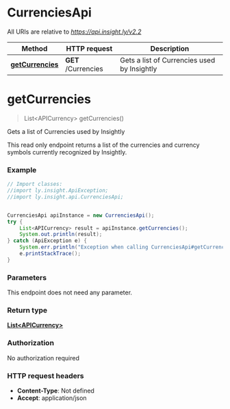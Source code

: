 # CurrenciesApi

All URIs are relative to *https://api.insight.ly/v2.2*

Method | HTTP request | Description
------------- | ------------- | -------------
[**getCurrencies**](CurrenciesApi.md#getCurrencies) | **GET** /Currencies | Gets a list of Currencies used by Insightly


<a name="getCurrencies"></a>
# **getCurrencies**
> List&lt;APICurrency&gt; getCurrencies()

Gets a list of Currencies used by Insightly

This read only endpoint returns a list of the currencies and currency symbols currently recognized by Insightly.

### Example
```java
// Import classes:
//import ly.insight.ApiException;
//import ly.insight.api.CurrenciesApi;


CurrenciesApi apiInstance = new CurrenciesApi();
try {
    List<APICurrency> result = apiInstance.getCurrencies();
    System.out.println(result);
} catch (ApiException e) {
    System.err.println("Exception when calling CurrenciesApi#getCurrencies");
    e.printStackTrace();
}
```

### Parameters
This endpoint does not need any parameter.

### Return type

[**List&lt;APICurrency&gt;**](APICurrency.md)

### Authorization

No authorization required

### HTTP request headers

 - **Content-Type**: Not defined
 - **Accept**: application/json

